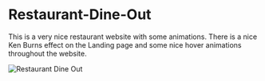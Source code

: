 # Restaurant-Dine-Out
This is a very nice restaurant website with some animations. There is a nice Ken Burns effect on the Landing page and some nice hover animations throughout the website.

![Restaurant Dine Out](https://user-images.githubusercontent.com/15805086/142252496-6951d117-c5bc-4522-9dcf-430673bdeaa2.jpg)

